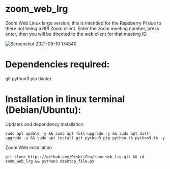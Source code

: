 # zoom_web_lrg
Zoom Web Linux large version, this is intended for the Rapsberry Pi due to there not being a RPI Zoom client. 
Enter the zoom meeting number, press enter, then you will be directed to the web client for that meeting ID.

![Screenshot 2021-09-19 174340](https://user-images.githubusercontent.com/86476845/133935675-afec42e7-6a76-49a2-ad28-33643b3738c4.png)

# Dependencies required:
git
python3
pip
tkinter


# Installation in linux terminal (Debian/Ubuntu):
Updates and dependency installation
```
sudo apt update -y && sudo apt full-upgrade -y && sudo apt dist-upgrade -y && sudo apt install git python3 pip python-tk python3-tk -y
```

Zoom Web installation
```
git clone https://github.com/OishiiCha/zoom_web_lrg.git && cd zoom_web_lrg && python3 desktop_file.py

```
